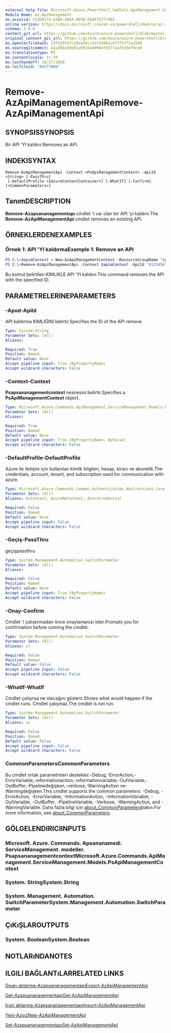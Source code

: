 ```yaml
---
external help file: Microsoft.Azure.PowerShell.Cmdlets.ApiManagement.ServiceManagement.dll-Help.xml
Module Name: Az.ApiManagement
ms.assetid: F23D9274-63B9-4654-897B-6E84757774D2
online version: https://docs.microsoft.com/en-us/powershell/module/az.apimanagement/remove-azapimanagementapi
schema: 2.0.0
content_git_url: https://github.com/Azure/azure-powershell/blob/master/src/ApiManagement/ApiManagement/help/Remove-AzApiManagementApi.md
original_content_git_url: https://github.com/Azure/azure-powershell/blob/master/src/ApiManagement/ApiManagement/help/Remove-AzApiManagementApi.md
ms.openlocfilehash: 13f5297efc19aa56cc5af55962c072f5ff2a32d0
ms.sourcegitcommit: b4a38bcb0501a9016a4998efd377aa75d3ef9ce8
ms.translationtype: MT
ms.contentlocale: tr-TR
ms.lasthandoff: 10/27/2020
ms.locfileid: "94277869"
---
```

# <span data-ttu-id="bd88c-101">Remove-AzApiManagementApi</span><span class="sxs-lookup"><span data-stu-id="bd88c-101">Remove-AzApiManagementApi</span></span>

## <span data-ttu-id="bd88c-102">SYNOPSIS</span><span class="sxs-lookup"><span data-stu-id="bd88c-102">SYNOPSIS</span></span>
<span data-ttu-id="bd88c-103">Bir API 'YI kaldırır.</span><span class="sxs-lookup"><span data-stu-id="bd88c-103">Removes an API.</span></span>

## <span data-ttu-id="bd88c-104">INDEKI</span><span class="sxs-lookup"><span data-stu-id="bd88c-104">SYNTAX</span></span>

```
Remove-AzApiManagementApi -Context <PsApiManagementContext> -ApiId <String> [-PassThru]
 [-DefaultProfile <IAzureContextContainer>] [-WhatIf] [-Confirm] [<CommonParameters>]
```

## <span data-ttu-id="bd88c-105">Tanım</span><span class="sxs-lookup"><span data-stu-id="bd88c-105">DESCRIPTION</span></span>
<span data-ttu-id="bd88c-106">**Remove-Azapsananagementapı** cmdlet 'i var olan bir API 'yi kaldırır.</span><span class="sxs-lookup"><span data-stu-id="bd88c-106">The **Remove-AzApiManagementApi** cmdlet removes an existing API.</span></span>

## <span data-ttu-id="bd88c-107">ÖRNEKLERDEN</span><span class="sxs-lookup"><span data-stu-id="bd88c-107">EXAMPLES</span></span>

### <span data-ttu-id="bd88c-108">Örnek 1: API 'YI kaldırma</span><span class="sxs-lookup"><span data-stu-id="bd88c-108">Example 1: Remove an API</span></span>
```powershell
PS C:\>$apimContext = New-AzApiManagementContext -ResourceGroupName "Api-Default-WestUS" -ServiceName "contoso"
PS C:\>Remove-AzApiManagementApi -Context $apimContext -ApiId "0123456789"
```

<span data-ttu-id="bd88c-109">Bu komut belirtilen KIMLIKLE API 'YI kaldırır.</span><span class="sxs-lookup"><span data-stu-id="bd88c-109">This command removes the API with the specified ID.</span></span>

## <span data-ttu-id="bd88c-110">PARAMETRELERINE</span><span class="sxs-lookup"><span data-stu-id="bd88c-110">PARAMETERS</span></span>

### <span data-ttu-id="bd88c-111">-Apııd</span><span class="sxs-lookup"><span data-stu-id="bd88c-111">-ApiId</span></span>
<span data-ttu-id="bd88c-112">API kaldırma KIMLIĞINI belirtir.</span><span class="sxs-lookup"><span data-stu-id="bd88c-112">Specifies the ID of the API remove.</span></span>

```yaml
Type: System.String
Parameter Sets: (All)
Aliases:

Required: True
Position: Named
Default value: None
Accept pipeline input: True (ByPropertyName)
Accept wildcard characters: False
```

### <span data-ttu-id="bd88c-113">-Context</span><span class="sxs-lookup"><span data-stu-id="bd88c-113">-Context</span></span>
<span data-ttu-id="bd88c-114">**Psapsananagementcontext** nesnesini belirtir.</span><span class="sxs-lookup"><span data-stu-id="bd88c-114">Specifies a **PsApiManagementContext** object.</span></span>

```yaml
Type: Microsoft.Azure.Commands.ApiManagement.ServiceManagement.Models.PsApiManagementContext
Parameter Sets: (All)
Aliases:

Required: True
Position: Named
Default value: None
Accept pipeline input: True (ByPropertyName, ByValue)
Accept wildcard characters: False
```

### <span data-ttu-id="bd88c-115">-DefaultProfile</span><span class="sxs-lookup"><span data-stu-id="bd88c-115">-DefaultProfile</span></span>
<span data-ttu-id="bd88c-116">Azure ile iletişim için kullanılan kimlik bilgileri, hesap, kiracı ve abonelik.</span><span class="sxs-lookup"><span data-stu-id="bd88c-116">The credentials, account, tenant, and subscription used for communication with azure.</span></span>

```yaml
Type: Microsoft.Azure.Commands.Common.Authentication.Abstractions.Core.IAzureContextContainer
Parameter Sets: (All)
Aliases: AzContext, AzureRmContext, AzureCredential

Required: False
Position: Named
Default value: None
Accept pipeline input: False
Accept wildcard characters: False
```

### <span data-ttu-id="bd88c-117">-Geçiş</span><span class="sxs-lookup"><span data-stu-id="bd88c-117">-PassThru</span></span>
<span data-ttu-id="bd88c-118">geçiş</span><span class="sxs-lookup"><span data-stu-id="bd88c-118">passthru</span></span>

```yaml
Type: System.Management.Automation.SwitchParameter
Parameter Sets: (All)
Aliases:

Required: False
Position: Named
Default value: None
Accept pipeline input: True (ByPropertyName)
Accept wildcard characters: False
```

### <span data-ttu-id="bd88c-119">-Onay</span><span class="sxs-lookup"><span data-stu-id="bd88c-119">-Confirm</span></span>
<span data-ttu-id="bd88c-120">Cmdlet 'i çalıştırmadan önce onaylamanızı ister.</span><span class="sxs-lookup"><span data-stu-id="bd88c-120">Prompts you for confirmation before running the cmdlet.</span></span>

```yaml
Type: System.Management.Automation.SwitchParameter
Parameter Sets: (All)
Aliases: cf

Required: False
Position: Named
Default value: False
Accept pipeline input: False
Accept wildcard characters: False
```

### <span data-ttu-id="bd88c-121">-WhatIf</span><span class="sxs-lookup"><span data-stu-id="bd88c-121">-WhatIf</span></span>
<span data-ttu-id="bd88c-122">Cmdlet çalışırsa ne olacağını gösterir.</span><span class="sxs-lookup"><span data-stu-id="bd88c-122">Shows what would happen if the cmdlet runs.</span></span>
<span data-ttu-id="bd88c-123">Cmdlet çalışmaz.</span><span class="sxs-lookup"><span data-stu-id="bd88c-123">The cmdlet is not run.</span></span>

```yaml
Type: System.Management.Automation.SwitchParameter
Parameter Sets: (All)
Aliases: wi

Required: False
Position: Named
Default value: False
Accept pipeline input: False
Accept wildcard characters: False
```

### <span data-ttu-id="bd88c-124">CommonParameters</span><span class="sxs-lookup"><span data-stu-id="bd88c-124">CommonParameters</span></span>
<span data-ttu-id="bd88c-125">Bu cmdlet ortak parametreleri destekler:-Debug,-ErrorAction,-ErrorVariable,-ınformationaction,-ınformationvariable,-OutVariable,-OutBuffer,-Pipelinedeğişken,-verbose,-WarningAction ve-Warningdeğişken.</span><span class="sxs-lookup"><span data-stu-id="bd88c-125">This cmdlet supports the common parameters: -Debug, -ErrorAction, -ErrorVariable, -InformationAction, -InformationVariable, -OutVariable, -OutBuffer, -PipelineVariable, -Verbose, -WarningAction, and -WarningVariable.</span></span> <span data-ttu-id="bd88c-126">Daha fazla bilgi için [about_CommonParameters](http://go.microsoft.com/fwlink/?LinkID=113216)bakın.</span><span class="sxs-lookup"><span data-stu-id="bd88c-126">For more information, see [about_CommonParameters](http://go.microsoft.com/fwlink/?LinkID=113216).</span></span>

## <span data-ttu-id="bd88c-127">GÖLGELENDIRICI</span><span class="sxs-lookup"><span data-stu-id="bd88c-127">INPUTS</span></span>

### <span data-ttu-id="bd88c-128">Microsoft. Azure. Commands. Apsananamedi. ServiceManagement. modeller. Psapsananagementcontext</span><span class="sxs-lookup"><span data-stu-id="bd88c-128">Microsoft.Azure.Commands.ApiManagement.ServiceManagement.Models.PsApiManagementContext</span></span>

### <span data-ttu-id="bd88c-129">System. String</span><span class="sxs-lookup"><span data-stu-id="bd88c-129">System.String</span></span>

### <span data-ttu-id="bd88c-130">System. Management. Automation. SwitchParameter</span><span class="sxs-lookup"><span data-stu-id="bd88c-130">System.Management.Automation.SwitchParameter</span></span>

## <span data-ttu-id="bd88c-131">ÇıKıŞLAR</span><span class="sxs-lookup"><span data-stu-id="bd88c-131">OUTPUTS</span></span>

### <span data-ttu-id="bd88c-132">System. Boolean</span><span class="sxs-lookup"><span data-stu-id="bd88c-132">System.Boolean</span></span>

## <span data-ttu-id="bd88c-133">NOTLARıNDA</span><span class="sxs-lookup"><span data-stu-id="bd88c-133">NOTES</span></span>

## <span data-ttu-id="bd88c-134">ILGILI BAĞLANTıLAR</span><span class="sxs-lookup"><span data-stu-id="bd88c-134">RELATED LINKS</span></span>

[<span data-ttu-id="bd88c-135">Dışarı aktarma-Azapsananagementapı</span><span class="sxs-lookup"><span data-stu-id="bd88c-135">Export-AzApiManagementApi</span></span>](./Export-AzApiManagementApi.md)

[<span data-ttu-id="bd88c-136">Get-Azapsananagementapı</span><span class="sxs-lookup"><span data-stu-id="bd88c-136">Get-AzApiManagementApi</span></span>](./Get-AzApiManagementApi.md)

[<span data-ttu-id="bd88c-137">İçeri aktarma-Azapsananagementapı</span><span class="sxs-lookup"><span data-stu-id="bd88c-137">Import-AzApiManagementApi</span></span>](./Import-AzApiManagementApi.md)

[<span data-ttu-id="bd88c-138">Yeni-Azsız</span><span class="sxs-lookup"><span data-stu-id="bd88c-138">New-AzApiManagementApi</span></span>](./New-AzApiManagementApi.md)

[<span data-ttu-id="bd88c-139">Set-Azapsananagementapı</span><span class="sxs-lookup"><span data-stu-id="bd88c-139">Set-AzApiManagementApi</span></span>](./Set-AzApiManagementApi.md)



